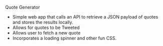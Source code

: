 Quote Generator
- Simple web app that calls an API to retrieve a JSON payload of quotes and stores the results locally.
- Allows for quotes to be Tweeted
- Allows user to fetch a new quote
- Incorporates a loading spinner and other fun CSS.